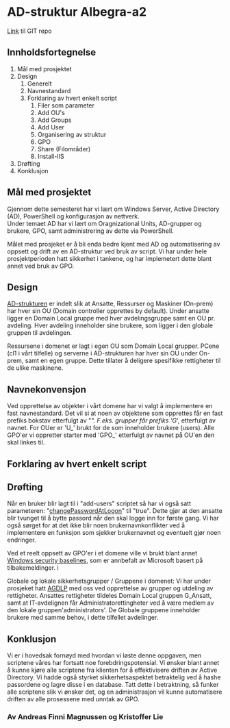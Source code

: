 # AD-struktur Albegra-a2
[Link](https://gitlab.stud.idi.ntnu.no/andrefm/albegra-a2) til GIT repo

## Innholdsfortegnelse
1. Mål med prosjektet
2. Design
   1. Generelt
   2. Navnestandard
   3. Forklaring av hvert enkelt script
      1. Filer som parameter
      2. Add OU's
      3. Add Groups
      4. Add User
      5. Organisering av struktur
      6. GPO
      7. Share (Filområder)
      8. Install-IIS
3. Drøfting
4. Konklusjon

## Mål med prosjektet

Gjennom dette semesteret har vi lært om Windows Server, Active Directory (AD), PowerShell og konfigurasjon av nettverk.   
Under temaet AD har vi lært om Oragnizational Units, AD-grupper og brukere, GPO, samt administrering av dette via PowerShell. 

Målet med prosjeket er å bli enda bedre kjent med AD og automatisering av oppsett og drift av en AD-struktur ved bruk av script. Vi har under hele prosjektperioden hatt sikkerhet i tankene, og har implemetert dette blant annet ved bruk av GPO. 

## Design 
[AD-strukturen](https://gitlab.stud.idi.ntnu.no/andrefm/albegra-a2/-/blob/master/Oppsett%20AD.pdf) er indelt slik at Ansatte, Ressurser og Maskiner (On-prem) har hver sin OU (Domain controller opprettes by default). Under ansatte ligger en Domain Local gruppe med hver avdelingsgruppe samt en OU pr. avdeling. Hver avdeling inneholder sine brukere, som ligger i den globale gruppen til avdelingen.

Ressursene i domenet er lagt i egen OU som Domain Local grupper. PCene (cl1 i vårt tilfelle) og serverne i AD-strukturen har hver sin OU under On-prem, samt en egen gruppe. Dette tillater å deligere spesifikke rettigheter til de ulike maskinene. 

## Navnekonvensjon 
Ved opprettelse av objekter i vårt domene har vi valgt å implementere en fast navnestandard. Det vil si at noen av objektene som opprettes får en fast prefiks bokstav etterfulgt av "_". F.eks. grupper får prefiks 'G_', etterfulgt av navnet. For OUer er 'U_' brukt for de som inneholder brukere (users). Alle GPO'er vi oppretter starter med 'GPO_' etterfulgt av navnet på OU'en den skal linkes til. 

## Forklaring av hvert enkelt script



## Drøfting

Når en bruker blir lagt til i "add-users" scriptet så har vi også satt parameteren: "[changePasswordAtLogon](https://docs.microsoft.com/en-us/powershell/module/addsadministration/new-aduser?view=windowsserver2019-ps)" til "true". Dette gjør at den ansatte blir tvunget til å bytte passord når den skal logge inn for første gang. Vi har også sørget for at det ikke blir noen brukernavnkonflikter ved å implementere en funksjon som sjekker brukernavnet og eventuelt gjør noen endringer.

 
Ved et reelt oppsett av GPO'er i et domene ville vi brukt blant annet [Windows security baselines](https://docs.microsoft.com/en-us/windows/security/threat-protection/windows-security-baselines), som er annbefalt av Microsoft basert på tilbakemeldinger. i
  

Globale og lokale sikkerhetsgrupper / Gruppene i domenet: 
Vi har under prosjeket hatt [AGDLP](https://en.wikipedia.org/wiki/AGDLP) med oss ved opprettelse av grupper og utdeling av rettigheter. Ansattes rettigheter tildeles Domain Local gruppen G_Ansatt, samt at IT-avdelignen får Administratorettingheter ved å være medlem av den lokale gruppen'administrators'. De Globale gruppene inneholder brukere med samme behov, i dette tilfellet avdelinger. 


## Konklusjon
Vi er i hovedsak fornøyd med hvordan vi løste denne oppgaven, men scriptene våres har fortsatt noe forebdringspotensial. Vi ønsker blant annet å kunne kjøre alle scriptene fra klienten for å effektivisere driften av Active Directory. Vi hadde også styrket sikkerhetsaspektet betraktelig ved å hashe passordene og lagre disse i en database. Tatt dette i betraktning, så funker alle scriptene slik vi ønsker det, og en administrasjon vil kunne automatisere driften av alle prosessene med unntak av GPO.


### Av Andreas Finni Magnussen og Kristoffer Lie

